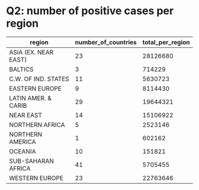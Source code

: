 # Q2: number of positive cases per region

|region|number_of_countries|total_per_region|
|------|-------------------|----------------|
|ASIA (EX. NEAR EAST)|23|28126680|
|BALTICS|3|714229|
|C.W. OF IND. STATES|11|5630723|
|EASTERN EUROPE|9|8114430|
|LATIN AMER. & CARIB|29|19644321|
|NEAR EAST|14|15106922|
|NORTHERN AFRICA|5|2523146|
|NORTHERN AMERICA|1|602162|
|OCEANIA|10|151821|
|SUB-SAHARAN AFRICA|41|5705455|
|WESTERN EUROPE|23|22763646|
